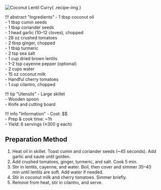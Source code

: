 ![Coconut Lentil Curry](../images/coconut-lentil-curry.jpg){ .recipe-img }

!!! abstract "Ingredients"
    - 1 tbsp coconut oil  
    - 1 tbsp cumin seeds  
    - 1 tbsp coriander seeds  
    - 1 head garlic (10–12 cloves), chopped  
    - 28 oz crushed tomatoes  
    - 2 tbsp ginger, chopped  
    - 1 tbsp turmeric  
    - 2 tsp sea salt  
    - 1 cup dried brown lentils  
    - 1–2 tsp cayenne pepper (optional)  
    - 2 cups water  
    - 15 oz coconut milk  
    - Handful cherry tomatoes  
    - 1 cup cilantro, chopped  

!!! tip "Utensils"
    - Large skillet  
    - Wooden spoon  
    - Knife and cutting board  

!!! info "Information"
    - Cost: $$  
    - Prep & cook time: ~1h  
    - Yield: 6 servings (≈300 g each)  

## Preparation Method

1. Heat oil in skillet. Toast cumin and coriander seeds (~45 seconds). Add garlic and sauté until golden.  
2. Add crushed tomatoes, ginger, turmeric, and salt. Cook 5 min.  
3. Stir in lentils, cayenne, and water. Boil, then cover and simmer 35–40 min until lentils are soft. Add water if needed.  
4. Stir in coconut milk and cherry tomatoes. Simmer briefly.  
5. Remove from heat, stir in cilantro, and serve.  